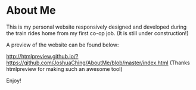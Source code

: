 About Me
==================

This is my personal website responsively designed and developed during the train rides home from my first co-op job.
(It is still under construction!)

A preview of the website can be found below:

http://htmlpreview.github.io/?https://github.com/JoshuaChing/AboutMe/blob/master/index.html
(Thanks htmlpreview for making such an awesome tool)

Enjoy!